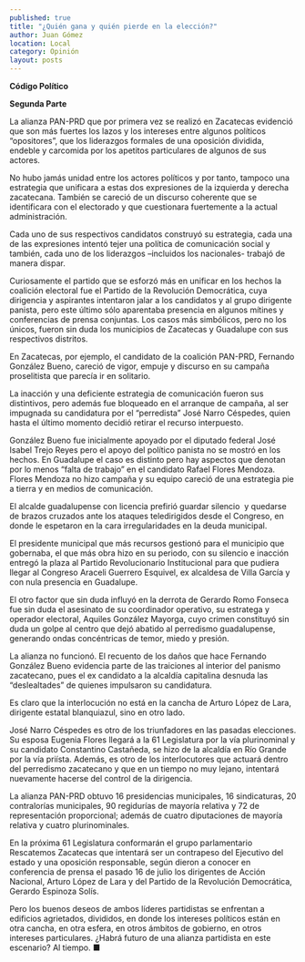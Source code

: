```yaml
---
published: true
title: "¿Quién gana y quién pierde en la elección?"
author: Juan Gómez
location: Local
category: Opinión
layout: posts
---
```


**Código Político**

**Segunda Parte**

La alianza PAN-PRD que por primera vez se realizó en Zacatecas evidenció que son más fuertes los lazos y los intereses entre algunos políticos “opositores”, que los liderazgos formales de una oposición dividida, endeble y carcomida por los apetitos particulares de algunos de sus actores.

No hubo jamás unidad entre los actores políticos y por tanto, tampoco una estrategia que unificara a estas dos expresiones de la izquierda y derecha zacatecana. También se careció de un discurso coherente que se identificara con el electorado y que cuestionara fuertemente a la actual administración.

Cada uno de sus respectivos candidatos construyó su estrategia, cada una de las expresiones intentó tejer una política de comunicación social y también, cada uno de los liderazgos –incluidos los nacionales- trabajó de manera dispar.

Curiosamente el partido que se esforzó más en unificar en los hechos la coalición electoral fue el Partido de la Revolución Democrática, cuya dirigencia y aspirantes intentaron jalar a los candidatos y al grupo dirigente panista, pero este último sólo aparentaba presencia en algunos mítines y conferencias de prensa conjuntas.
Los casos más simbólicos, pero no los únicos, fueron sin duda los municipios de Zacatecas y Guadalupe con sus respectivos distritos.

En Zacatecas, por ejemplo, el candidato de la coalición PAN-PRD, Fernando González Bueno, careció de vigor, empuje y discurso en su campaña proselitista que parecía ir en solitario.

La inacción y una deficiente estrategia de comunicación fueron sus distintivos, pero además fue bloqueado en el arranque de campaña, al ser impugnada su candidatura por el “perredista” José Narro Céspedes, quien hasta el último momento decidió retirar el recurso interpuesto.

González Bueno fue inicialmente apoyado por el diputado federal José Isabel Trejo Reyes pero el apoyo del político panista no se mostró en los hechos.
En Guadalupe el caso es distinto pero hay aspectos que denotan por lo menos “falta de trabajo” en el candidato Rafael Flores Mendoza.
Flores Mendoza no hizo campaña y su equipo careció de una estrategia pie a tierra y en medios de comunicación.

El alcalde guadalupense con licencia prefirió guardar silencio  y quedarse de brazos cruzados ante los ataques teledirigidos desde el Congreso, en donde le espetaron en la cara irregularidades en la deuda municipal.

El presidente municipal que más recursos gestionó para el municipio que gobernaba, el que más obra hizo en su periodo, con su silencio e inacción entregó la plaza al Partido Revolucionario Institucional para que pudiera llegar al Congreso Araceli Guerrero Esquivel, ex alcaldesa de Villa García y con nula presencia en Guadalupe.

El otro factor que sin duda influyó en la derrota de Gerardo Romo Fonseca fue sin duda el asesinato de su coordinador operativo, su estratega y operador electoral, Aquiles González Mayorga, cuyo crimen constituyó sin duda un golpe al centro que dejó abatido al perredismo guadalupense, generando ondas concéntricas de temor, miedo y presión.

La alianza no funcionó. El recuento de los daños que hace Fernando González Bueno evidencia parte de las traiciones al interior del panismo zacatecano, pues el ex candidato a la alcaldía capitalina desnuda las “deslealtades” de quienes impulsaron su candidatura.

Es claro que la interlocución no está en la cancha de Arturo López de Lara, dirigente estatal blanquiazul, sino en otro lado.

José Narro Céspedes es otro de los triunfadores en las pasadas elecciones. Su esposa Eugenia Flores llegará a la 61 Legislatura por la vía plurinominal y su candidato Constantino Castañeda, se hizo de la alcaldía en Río Grande por la vía priísta.
Además, es otro de los interlocutores que actuará dentro del perredismo zacatecano y que en un tiempo no muy lejano, intentará nuevamente hacerse del control de la dirigencia.

La alianza PAN-PRD obtuvo 16 presidencias municipales, 16 sindicaturas, 20 contralorías municipales, 90 regidurías de mayoría relativa y 72 de representación proporcional; además de cuatro diputaciones de mayoría relativa y cuatro plurinominales.

En la próxima 61 Legislatura conformarán el grupo parlamentario Rescatemos Zacatecas que intentará ser un contrapeso del Ejecutivo del estado y una oposición responsable, según dieron a conocer en conferencia de prensa el pasado 16 de julio los dirigentes de Acción Nacional, Arturo López de Lara y del Partido de la Revolución Democrática, Gerardo Espinoza Solís.

Pero los buenos deseos de ambos líderes partidistas se enfrentan a edificios agrietados, divididos, en donde los intereses políticos están en otra cancha, en otra esfera, en otros ámbitos de gobierno, en otros intereses particulares.
¿Habrá futuro de una alianza partidista en este escenario?
Al tiempo. ■
